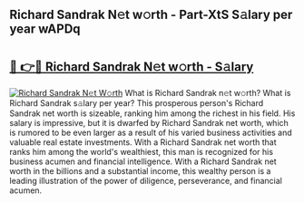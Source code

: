 ## Richard Sandrak N𝚎t w𝚘rth - Part-XtS S𝚊lary per year wAPDq

# <h2><a href="http://gc1bkd.nevu.top/?p=Richard+Sandrak">🔗 👉🔴 Richard Sandrak N𝚎t w𝚘rth - S𝚊lary</a></h2>

[![Richard Sandrak N𝚎t W𝚘rth](https://i.imgur.com/Oavwk0R.jpeg)](http://gc1bkd.nevu.top/?p=Richard+Sandrak)
What is Richard Sandrak n𝚎t w𝚘rth? What is Richard Sandrak s𝚊lary per year?
This prosperous person's Richard Sandrak net worth is sizeable, ranking him among the richest in his field. His salary is impressive, but it is dwarfed by Richard Sandrak net worth, which is rumored to be even larger as a result of his varied business activities and valuable real estate investments. With a Richard Sandrak net worth that ranks him among the world's wealthiest, this man is recognized for his business acumen and financial intelligence. With a Richard Sandrak net worth in the billions and a substantial income, this wealthy person is a leading illustration of the power of diligence, perseverance, and financial acumen.
